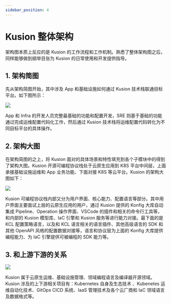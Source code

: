 ```yaml
---
sidebar_position: 4
---
```


# Kusion 整体架构

架构图本质上反应的是 Kusion 的工作流程和工作机制。熟悉了整体架构图之后，同样能够做到纲举目张为 Kusion 的日常使用和开发提供指导。

## 1. 架构简图

先从架构简图开始，其中涉及 App 和基础设施如何通过 Kusion 技术栈联通目标平台。如下图所示：

![](/img/docs/user_docs/concepts/iac-arch-01.png)


App 和 Infra 的开发人员完整最基础的功能和配置开发，SRE 则基于基础的功能通过完成运维配置代码化工作，然后通过 Kusion 技术栈将运维配置代码转化为不同目标平台的具体操作。

## 2. 架构大图

在架构简图的之上，将 Kusion 面对的具体场景和特性填充到各个子模块中的得到了架构大图。Kusion 开源可编程协议栈处于云原生应用到 K8S 平台中间层，上面承接基础设施运维和 App 业务功能、下面对接 K8S 等云平台。Kusion 的架构大图如下：

![](/img/docs/user_docs/concepts/iac-arch-02.png)

Kusion 可编程协议栈内部又分为用户界面、核心能力、配置语言等部分。其中用户界面主要面试上层的云原生应用的用户，通过 Kusion 提供的 Konfig 大库自动集成 Pipeline、Operation 操作界面、VSCode 的插件和相关的命令行工具等，和内部的 Kusion 模型库、IaC 引擎和 Kusion 服务等进行能力对接。最下面的是 KCL 配置策略语言，以及和 KCL 语言相关的语言插件、其他高级语言的 SDK 和其他 OpenAPI 风格的配置数据对接等，语言和协议层为上面的 Konfig 大库提供编程能力、为 IaC 引擎提供可被编程的 SDK 能力等。

## 3. 和上游下游的关系

![](/img/docs/user_docs/concepts/kusion-connect-x-01.png)

Kusion 属于云原生运维、基础设施管理、领域编程语言及编译器开源领域。Kusion 涉及的上下游相关项目有：Kubernetes 自身及生态技术
、Kubenetes 运维自动化技术、GitOps CICD 系统、IaaS 管理技术及各个云厂商和 IaC 领域语言及数据格式等。
